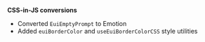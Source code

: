 **CSS-in-JS conversions**

- Converted `EuiEmptyPrompt` to Emotion
- Added `euiBorderColor` and `useEuiBorderColorCSS` style utilities

